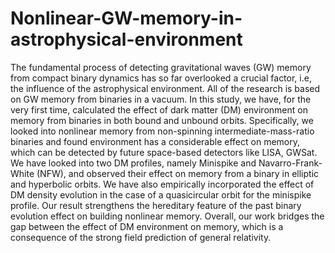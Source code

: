 # Nonlinear-GW-memory-in-astrophysical-environment


The fundamental process of detecting gravitational waves (GW) memory from compact binary dynamics has so far overlooked a crucial factor, i.e, the influence of the astrophysical environment. All of the research is based on GW memory from binaries in a vacuum. In this study, we have, for the very first time, calculated the effect of dark matter (DM) environment on memory from binaries in both bound and unbound orbits. Specifically, we looked into nonlinear memory from non-spinning intermediate-mass-ratio binaries and found environment has a considerable effect on memory, which can be detected by future space-based detectors like LISA, GWSat. We have looked into two DM profiles, namely Minispike and Navarro-Frank-White (NFW), and observed their effect on memory from a binary in elliptic and hyperbolic orbits. We have also empirically incorporated the effect of DM density evolution in the case of a quasicircular orbit for the minispike profile. Our result strengthens the hereditary feature of the past binary evolution effect on building nonlinear memory. Overall, our work bridges the gap between the effect of DM environment on memory, which is a consequence of the strong field prediction of general relativity.  
